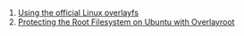 
1. [Using the official Linux overlayfs](http://blog.dshr.org/2015/02/using-official-linux-overlayfs.html)
2. [Protecting the Root Filesystem on Ubuntu with Overlayroot](https://spin.atomicobject.com/2015/03/10/protecting-ubuntu-root-filesystem/)
